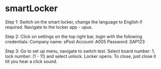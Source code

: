 # smartLocker

Step 1: Switch on the smart locker, change the language to English if required. Navigate to the locker app - upus.

Step 2: Click on settings on the top right bar, login with the following credentials:
                                                                                     Company name: sPost
                                                                                          Account: A005
                                                                                         Password: SAP123
                                                                                        
Step 3: Go to set up menu, navigate to switch test. Select board number: 1, lock number: (1 - 11) and select unlock. Locker opens. 
        To close, just close it till you hear a click sound.
